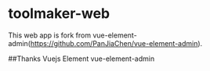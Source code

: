 # toolmaker-web

This web app is fork from vue-element-admin(https://github.com/PanJiaChen/vue-element-admin).


##Thanks
Vuejs
Element
vue-element-admin

